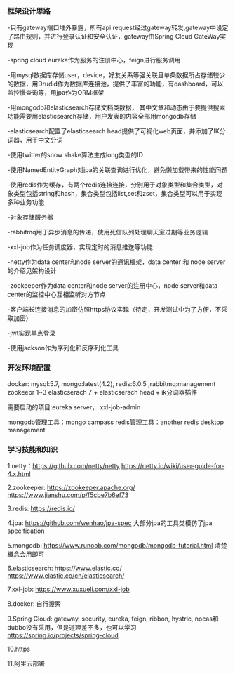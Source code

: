 ### 框架设计思路

-只有gateway端口堆外暴露，所有api request经过gateway转发,gateway中设定了路由规则，并进行登录认证和安全认证，gateway由Spring Cloud GateWay实现

-spring cloud eureka作为服务的注册中心，feign进行服务调用

-用mysql数据库存储user，device，好友关系等强关联且单条数据所占存储较少的数据，用Drudid作为数据库连接池，提供了丰富的功能，有dashboard，可以监控慢查询等，用jpa作为ORM框架

-用mongodb和elasticsearch存储文档类数据， 其中文章和动态由于要提供搜索功能需要用elasticsearch存储，用户发表的内容全部用mongodb存储

-elasticsearch配置了elasticsearch head提供了可视化web页面，并添加了IK分词器，用于中文分词

-使用twitter的snow shake算法生成long类型的ID

-使用NamedEntityGraph对jpa的关联查询进行优化，避免懒加载带来的性能问题

-使用redis作为缓存，有两个redis连接连接，分别用于对象类型和集合类型，对象类型包括string和hash，集合类型包括list,set和zset，集合类型可以用于实现多种业务功能

-对象存储服务器

-rabbitmq用于异步消息的传递，使用死信队列处理聊天室过期等业务逻辑

-xxl-job作为任务调度器，实现定时的消息推送等功能

-netty作为data center和node server的通讯框架，data center 和 node server的介绍见架构设计

-zookeeper作为data center和node server的注册中心，node server和data center的监控中心互相监听对方节点

-客户端长连接消息的加密仿照https协议实现（待定，开发测试中为了方便，不采取加密）

-jwt实现单点登录

-使用jackson作为序列化和反序列化工具



### 开发环境配置
docker: mysql:5.7, mongo:latest(4.2), redis:6.0.5 ,rabbitmq:management
zookeepr 1~3
elasticserach 7 + elasticserach head + ik分词器插件

需要启动的项目:eureka server， xxl-job-admin

mongodb管理工具：mongo campass
redis管理工具：another redis desktop management



### 学习技能和知识
1.netty：https://github.com/netty/netty https://netty.io/wiki/user-guide-for-4.x.html

2.zookeeper: https://zookeeper.apache.org/ https://www.jianshu.com/p/f5cbe7b6ef73

3.redis: https://redis.io/

4.jpa: https://github.com/wenhao/jpa-spec 大部分jpa的工具类模仿了jpa specification

5.mongodb: https://www.runoob.com/mongodb/mongodb-tutorial.html 清楚概念会用即可

6.elasticsearch: https://www.elastic.co/ https://www.elastic.co/cn/elasticsearch/

7.xxl-job: https://www.xuxueli.com/xxl-job

8.docker: 自行搜索

9.Spring Cloud: gateway, security, eureka, feign, ribbon, hystric, nocas和dubbo没有采用，但是道理差不多，也可以学习 https://spring.io/projects/spring-cloud

10.https

11.阿里云部署
